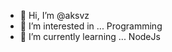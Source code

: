 - 👋 Hi, I’m @aksvz
- 👀 I’m interested in ... Programming
- 🌱 I’m currently learning ... NodeJs


<!---
aksvz/aksvz is a ✨ special ✨ repository because its `README.md` (this file) appears on your GitHub profile.
You can click the Preview link to take a look at your changes.
--->
